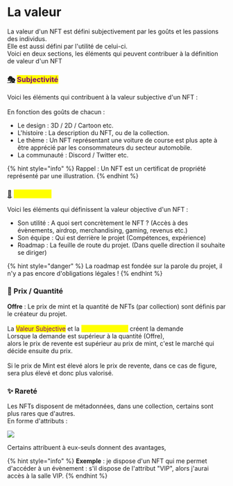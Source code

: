 # La valeur

La valeur d'un NFT est défini subjectivement par les goûts et les passions des individus. \
Elle est aussi défini par l'utilité de celui-ci.\
Voici en deux sections, les éléments qui peuvent contribuer à la définition de valeur d'un NFT

### [🎭](https://emojipedia.org/performing-arts/) <mark style="color:purple;">Subjectivité</mark>&#x20;

Voici les éléments qui contribuent à la valeur subjective d'un NFT : \
\
En fonction des goûts de chacun :&#x20;

* Le design : 3D / 2D / Cartoon etc.&#x20;
* L'histoire : La description du NFT, ou de la collection.
* Le thème : Un NFT représentant une voiture de course est plus apte à être apprécié par les  consommateurs du secteur automobile.
* La communauté : Discord / Twitter etc.

{% hint style="info" %}
Rappel : Un NFT est un certificat de propriété représenté par une illustration.
{% endhint %}

### [🧰](https://emojipedia.org/toolbox/) <mark style="color:yellow;">Objectivité</mark>&#x20;

Voici les éléments qui définissent la valeur objective d'un NFT :&#x20;

* Son utilité : A quoi sert concrètement le NFT ? (Accès à des évènements, airdrop, merchandising, gaming, revenus etc.)
* Son équipe : Qui est derrière le projet (Compétences, expérience)
* Roadmap : La feuille de route du projet. (Dans quelle direction il souhaite se diriger)

{% hint style="danger" %}
La roadmap est fondée sur la parole du projet, il n'y a pas encore d'obligations légales !
{% endhint %}

### 🧬 Prix / Quantité

**Offre** : Le prix de mint et la quantité de NFTs (par collection) sont définis par le créateur du projet.\
\
La <mark style="color:purple;">Valeur Subjective</mark> et la <mark style="color:yellow;">Valeur Objective</mark> créent la demande\
Lorsque la demande est supérieur à la quantité (Offre),\
alors le prix de revente est supérieur au prix de mint, c'est le marché qui décide ensuite du prix.\
\
Si le prix de Mint est élevé alors le prix de revente, dans ce cas de figure, sera plus élevé et donc  plus valorisé.

### ✨ Rareté

Les NFTs disposent de métadonnées, dans une collection, certains sont plus rares que d'autres.\
En forme d'attributs :&#x20;

![](broken-reference)

Certains attribuent à eux-seuls donnent des avantages,&#x20;

{% hint style="info" %}
**Exemple** :  je dispose d'un NFT qui me permet d'accéder à un évènement : s'il dispose de l'attribut "VIP", alors j'aurai accès à la salle VIP.
{% endhint %}
